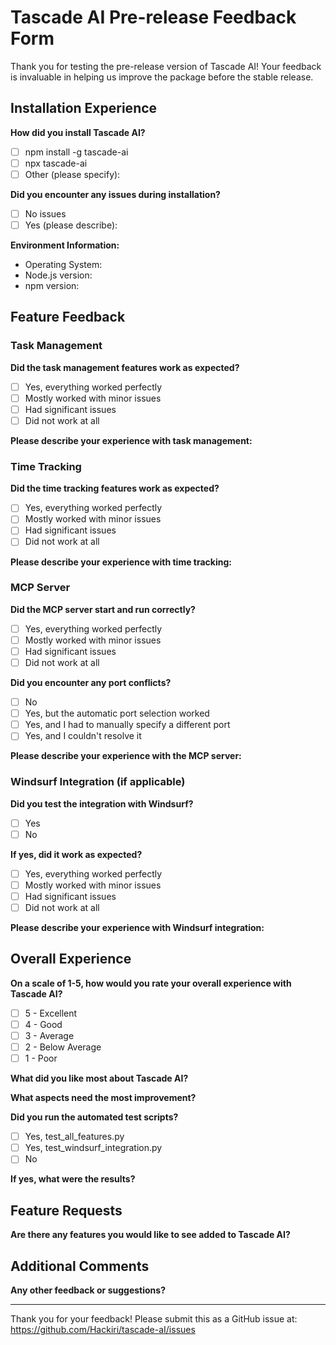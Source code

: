 # Tascade AI Pre-release Feedback Form

Thank you for testing the pre-release version of Tascade AI! Your feedback is invaluable in helping us improve the package before the stable release.

## Installation Experience

**How did you install Tascade AI?**
- [ ] npm install -g tascade-ai
- [ ] npx tascade-ai
- [ ] Other (please specify): 

**Did you encounter any issues during installation?**
- [ ] No issues
- [ ] Yes (please describe):

**Environment Information:**
- Operating System:
- Node.js version:
- npm version:

## Feature Feedback

### Task Management

**Did the task management features work as expected?**
- [ ] Yes, everything worked perfectly
- [ ] Mostly worked with minor issues
- [ ] Had significant issues
- [ ] Did not work at all

**Please describe your experience with task management:**
<!-- Your comments here -->

### Time Tracking

**Did the time tracking features work as expected?**
- [ ] Yes, everything worked perfectly
- [ ] Mostly worked with minor issues
- [ ] Had significant issues
- [ ] Did not work at all

**Please describe your experience with time tracking:**
<!-- Your comments here -->

### MCP Server

**Did the MCP server start and run correctly?**
- [ ] Yes, everything worked perfectly
- [ ] Mostly worked with minor issues
- [ ] Had significant issues
- [ ] Did not work at all

**Did you encounter any port conflicts?**
- [ ] No
- [ ] Yes, but the automatic port selection worked
- [ ] Yes, and I had to manually specify a different port
- [ ] Yes, and I couldn't resolve it

**Please describe your experience with the MCP server:**
<!-- Your comments here -->

### Windsurf Integration (if applicable)

**Did you test the integration with Windsurf?**
- [ ] Yes
- [ ] No

**If yes, did it work as expected?**
- [ ] Yes, everything worked perfectly
- [ ] Mostly worked with minor issues
- [ ] Had significant issues
- [ ] Did not work at all

**Please describe your experience with Windsurf integration:**
<!-- Your comments here -->

## Overall Experience

**On a scale of 1-5, how would you rate your overall experience with Tascade AI?**
- [ ] 5 - Excellent
- [ ] 4 - Good
- [ ] 3 - Average
- [ ] 2 - Below Average
- [ ] 1 - Poor

**What did you like most about Tascade AI?**
<!-- Your comments here -->

**What aspects need the most improvement?**
<!-- Your comments here -->

**Did you run the automated test scripts?**
- [ ] Yes, test_all_features.py
- [ ] Yes, test_windsurf_integration.py
- [ ] No

**If yes, what were the results?**
<!-- Your comments here -->

## Feature Requests

**Are there any features you would like to see added to Tascade AI?**
<!-- Your comments here -->

## Additional Comments

**Any other feedback or suggestions?**
<!-- Your comments here -->

---

Thank you for your feedback! Please submit this as a GitHub issue at: https://github.com/Hackiri/tascade-aI/issues
